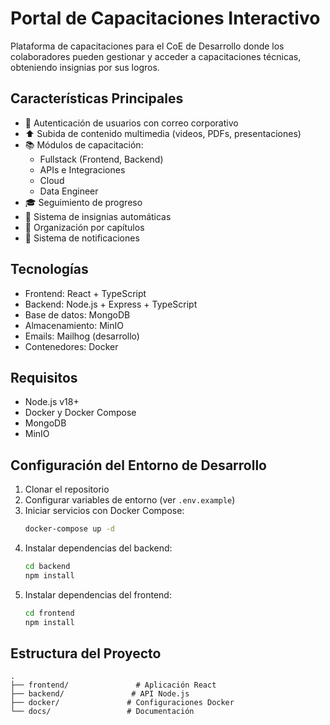 # Portal de Capacitaciones Interactivo

Plataforma de capacitaciones para el CoE de Desarrollo donde los colaboradores pueden gestionar y acceder a capacitaciones técnicas, obteniendo insignias por sus logros.

## Características Principales

- 👤 Autenticación de usuarios con correo corporativo
- ⬆️ Subida de contenido multimedia (videos, PDFs, presentaciones)
- 📚 Módulos de capacitación:
  - Fullstack (Frontend, Backend)
  - APIs e Integraciones
  - Cloud
  - Data Engineer
- 🎓 Seguimiento de progreso
- 🏅 Sistema de insignias automáticas
- 📑 Organización por capítulos
- 🔔 Sistema de notificaciones

## Tecnologías

- Frontend: React + TypeScript
- Backend: Node.js + Express + TypeScript
- Base de datos: MongoDB
- Almacenamiento: MinIO
- Emails: Mailhog (desarrollo)
- Contenedores: Docker

## Requisitos

- Node.js v18+
- Docker y Docker Compose
- MongoDB
- MinIO

## Configuración del Entorno de Desarrollo

1. Clonar el repositorio
2. Configurar variables de entorno (ver `.env.example`)
3. Iniciar servicios con Docker Compose:
   ```bash
   docker-compose up -d
   ```
4. Instalar dependencias del backend:
   ```bash
   cd backend
   npm install
   ```
5. Instalar dependencias del frontend:
   ```bash
   cd frontend
   npm install
   ```

## Estructura del Proyecto

```
.
├── frontend/               # Aplicación React
├── backend/               # API Node.js
├── docker/               # Configuraciones Docker
└── docs/                 # Documentación
```